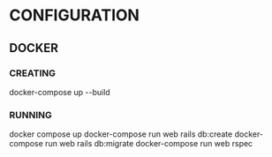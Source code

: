 # CONFIGURATION
## DOCKER
### CREATING
docker-compose up --build
### RUNNING
docker compose up
docker-compose run web rails db:create
docker-compose run web rails db:migrate
docker-compose run web rspec
